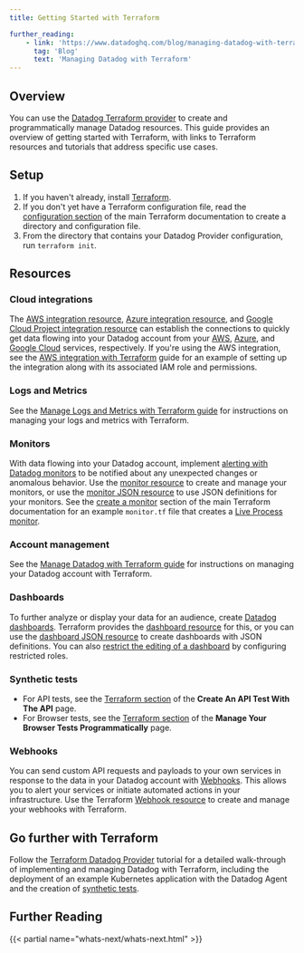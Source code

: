 ```yaml
---
title: Getting Started with Terraform

further_reading:
    - link: 'https://www.datadoghq.com/blog/managing-datadog-with-terraform/'
      tag: 'Blog'
      text: 'Managing Datadog with Terraform'
---
```


## Overview

You can use the [Datadog Terraform provider][2] to create and programmatically manage Datadog resources. This guide provides an overview of getting started with Terraform, with links to Terraform resources and tutorials that address specific use cases.

## Setup

1. If you haven't already, install [Terraform][1].
2. If you don't yet have a Terraform configuration file, read the [configuration section][3] of the main Terraform documentation to create a directory and configuration file.
3. From the directory that contains your Datadog Provider configuration, run `terraform init`.

## Resources

### Cloud integrations

The [AWS integration resource][9], [Azure integration resource][10], and [Google Cloud Project integration resource][11] can establish the connections to quickly get data flowing into your Datadog account from your [AWS][12], [Azure][13], and [Google Cloud][14] services, respectively. If you're using the AWS integration, see the [AWS integration with Terraform][27] guide for an example of setting up the integration along with its associated IAM role and permissions.

### Logs and Metrics

See the [Manage Logs and Metrics with Terraform guide][20] for instructions on managing your logs and metrics with Terraform.

### Monitors

With data flowing into your Datadog account, implement [alerting with Datadog monitors][8] to be notified about any unexpected changes or anomalous behavior. Use the [monitor resource][4] to create and manage your monitors, or use the [monitor JSON resource][5] to use JSON definitions for your monitors. See the [create a monitor][6] section of the main Terraform documentation for an example `monitor.tf` file that creates a [Live Process monitor][7].

### Account management

See the [Manage Datadog with Terraform guide][19] for instructions on managing your Datadog account with Terraform.

### Dashboards

To further analyze or display your data for an audience, create [Datadog dashboards][18]. Terraform provides the [dashboard resource][15] for this, or you can use the [dashboard JSON resource][16] to create dashboards with JSON definitions. You can also [restrict the editing of a dashboard][17] by configuring restricted roles.

### Synthetic tests

   - For API tests, see the [Terraform section][21] of the **Create An API Test With The API** page.
   - For Browser tests, see the [Terraform section][22] of the **Manage Your Browser Tests Programmatically** page.

### Webhooks

You can send custom API requests and payloads to your own services in response to the data in your Datadog account with [Webhooks][29]. This allows you to alert your services or initiate automated actions in your infrastructure. Use the Terraform [Webhook resource][30] to create and manage your webhooks with Terraform.

## Go further with Terraform

Follow the [Terraform Datadog Provider][28] tutorial for a detailed walk-through of implementing and managing Datadog with Terraform, including the deployment of an example Kubernetes application with the Datadog Agent and the creation of [synthetic tests][31].

## Further Reading

{{< partial name="whats-next/whats-next.html" >}}

[1]: https://learn.hashicorp.com/tutorials/terraform/install-cli
[2]: https://registry.terraform.io/providers/DataDog/datadog/latest/docs
[3]: /integrations/terraform/#configuration
[4]: https://registry.terraform.io/providers/DataDog/datadog/latest/docs/resources/monitor
[5]: https://registry.terraform.io/providers/DataDog/datadog/latest/docs/resources/monitor_json
[6]: /integrations/terraform/#create-a-monitor
[7]: /monitors/types/process/
[8]: /monitors/
[9]: https://registry.terraform.io/providers/DataDog/datadog/latest/docs/resources/integration_aws
[10]: https://registry.terraform.io/providers/DataDog/datadog/latest/docs/resources/integration_azure
[11]: https://registry.terraform.io/providers/DataDog/datadog/latest/docs/resources/integration_gcp_sts
[12]: /integrations/amazon_web_services/
[13]: /integrations/azure/
[14]: /integrations/google_cloud_platform/
[15]: https://registry.terraform.io/providers/DataDog/datadog/latest/docs/resources/dashboard
[16]: https://registry.terraform.io/providers/DataDog/datadog/latest/docs/resources/dashboard_json
[17]: /dashboards/guide/how-to-use-terraform-to-restrict-dashboard-edit/
[18]: /dashboards/
[19]: /account_management/guide/manage-datadog-with-terraform/
[20]: /logs/guide/manage_logs_and_metrics_with_terraform/
[21]: /synthetics/guide/create-api-test-with-the-api/#terraform
[22]: /synthetics/guide/manage-browser-tests-through-the-api/#manage-your-browser-tests-with-terraform
[27]: /integrations/guide/aws-terraform-setup
[28]: https://developer.hashicorp.com/terraform/tutorials/use-case/datadog-provider
[29]: /integrations/webhooks/
[30]: https://registry.terraform.io/providers/DataDog/datadog/latest/docs/resources/webhook
[31]: /synthetics/
